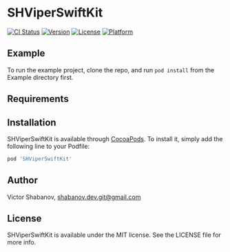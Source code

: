 # SHViperSwiftKit

[![CI Status](https://img.shields.io/travis/Viveron/SHViperSwiftKit.svg?style=flat)](https://travis-ci.org/Viveron/SHViperSwiftKit)
[![Version](https://img.shields.io/cocoapods/v/SHViperSwiftKit.svg?style=flat)](https://cocoapods.org/pods/SHViperSwiftKit)
[![License](https://img.shields.io/cocoapods/l/SHViperSwiftKit.svg?style=flat)](https://cocoapods.org/pods/SHViperSwiftKit)
[![Platform](https://img.shields.io/cocoapods/p/SHViperSwiftKit.svg?style=flat)](https://cocoapods.org/pods/SHViperSwiftKit)

## Example

To run the example project, clone the repo, and run `pod install` from the Example directory first.

## Requirements

## Installation

SHViperSwiftKit is available through [CocoaPods](https://cocoapods.org). To install
it, simply add the following line to your Podfile:

```ruby
pod 'SHViperSwiftKit'
```

## Author

Victor Shabanov, shabanov.dev.git@gmail.com

## License

SHViperSwiftKit is available under the MIT license. See the LICENSE file for more info.
